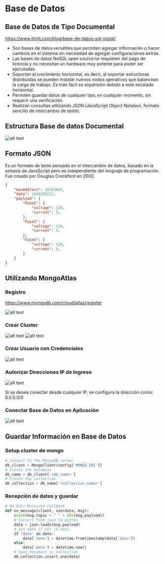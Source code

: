 # Base de Datos

## Base de Datos de Tipo Documental 

https://www.ilimit.com/blog/base-de-datos-sql-nosql/

+ Son bases de datos versátiles que permiten agregar información o hacer cambios en el sistema sin necesidad de agregar configuraciones extras. 
+ Las bases de datos NoSQL open source no requieren del pago de licencia y no necesitan un hardware muy potente para poder ser ejecutadas. 
+ Soportan el crecimiento horizontal, es decir, al soportar estructuras distribuidas se pueden instalar nuevos nodos operativos que balancean la carga de trabajo. Es más fácil su expansión debido a este escalado horizontal. 
+ Permiten guardar datos de cualquier tipo, en cualquier momento, sin requerir una verificación. 
+ Realizan consultas utilizando JSON (JavaScript Object Notation, formato sencillo de intercambio de texto). 

## Estructura Base de datos Documental

![alt text](https://media.geeksforgeeks.org/wp-content/uploads/20200219180521/MongoDB-database-colection.png)

## Formato JSON
Es un formato de texto pensado en el intercambio de datos, basado en la sintaxis de JavaScript pero es independiente del lenguaje de programación. Fue creado por Douglas Crockford en 2002.

```json
{
    "macAddress": 303E4645,
    "date": 1656385232,
    "payload": {
        "Fase1": {
            "voltage": 120,
            "current": 5,
        },
        "Fase2": {
            "voltage": 120,
            "current": 5,
        },
        "Fase3": {
            "voltage": 120,
            "current": 5,
        }
    }    
}
```
## Utilizando MongoAtlas

### Registro

https://www.mongodb.com/cloud/atlas/register

![alt text](../images/register-mongo-atlas.png)

### Crear Cluster

![alt text](../images/create-mongo-atlas-cluster.png)
![alt text](../images/create-mongo-atlas-cluster-2.png)

### Crear Usuario con Credenciales

![alt text](../images/create-mongo-atlas-user.png)

### Autorizar Direcciones IP de Ingreso

![alt text](../images/add-current-ip-address.png)

Si se desea conectar desde cualquier IP, se configura la dirección como: 0.0.0.0/0

### Conectar Base de Datos en Aplicación

![alt text](../images/connect-db.png)

## Guardar Información en Base de Datos

### Setup cluster de mongo

```python
# Connect to the MongoDB server
db_client = MongoClient(config['MONGO_URI']) 
# Create the database
db_name = db_client['<db_name>']
# Create the collection 
db_collection = db_name['<collection_name>'] 
```

### Recepción de datos y guardar

```python
# On Data Received Callback
def on_message(client, userdata, msg):
    print(msg.topic + " " + str(msg.payload))
    # Convert from json to python
    data = json.loads(msg.payload)
    # Set date if not in data
    if "date" in data:
        data['date'] = datetime.fromtimestamp(data['date'])
    else:
        data['date'] = datetime.now()
    # Save document in collection
    db_collection.insert_one(data)
```
